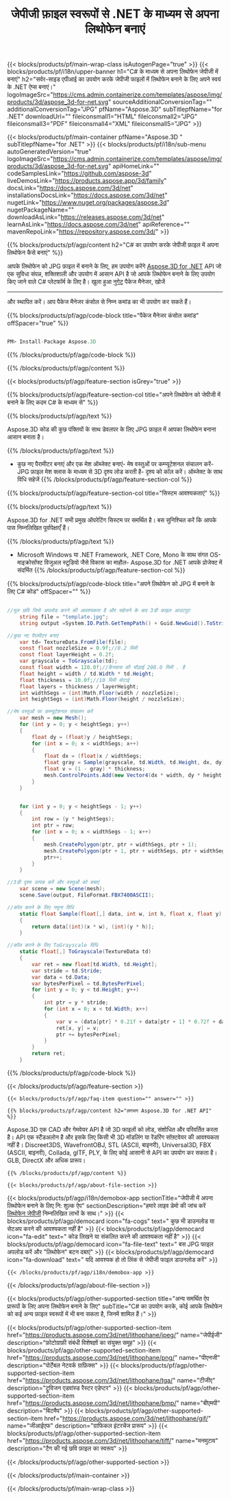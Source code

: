 ﻿---
title: जेपीजी फ़ाइल स्वरूपों से .NET के माध्यम से अपना लिथोफेन बनाएं 
weight: 830
url: /hi/net/lithophane/jpg/ 
description: .NET Framework, .NET Core, Mono पर JPG दस्तावेज़ों में अपना लिथोफेन लोड करने, प्रस्तुत करने और बनाने के लिए C# स्रोत कोड।
---
{{< blocks/products/pf/main-wrap-class isAutogenPage="true" >}}
{{< blocks/products/pf/i18n/upper-banner h1="C# के माध्यम से अपना लिथोफेन जेपीजी में बनाएं" h2="सर्वर-साइड एपीआई का उपयोग करके जेपीजी फाइलों में लिथोफेन बनाने के लिए अपने स्वयं के .NET ऐप्स बनाएं।" logoImageSrc="https://cms.admin.containerize.com/templates/aspose/img/products/3d/aspose_3d-for-net.svg" sourceAdditionalConversionTag="" additionalConversionTag="JPG" pfName="Aspose.3D" subTitlepfName="for .NET" downloadUrl="" fileiconsmall1="HTML" fileiconsmall2="JPG" fileiconsmall3="PDF" fileiconsmall4="XML" fileiconsmall5="JPG" >}}

{{< blocks/products/pf/main-container pfName="Aspose.3D " subTitlepfName="for .NET" >}}
{{< blocks/products/pf/i18n/sub-menu autoGeneratedVersion="true" logoImageSrc="https://cms.admin.containerize.com/templates/aspose/img/products/3d/aspose_3d-for-net.svg" apiHomeLink="" codeSamplesLink="https://github.com/aspose-3d" liveDemosLink="https://products.aspose.app/3d/family" docsLink="https://docs.aspose.com/3d/net" installationsDocsLink="https://docs.aspose.com/3d/net" nugetLink="https://www.nuget.org/packages/aspose.3d" nugetPackageName="" downloadAsLink="https://releases.aspose.com/3d/net" learnAsLink="https://docs.aspose.com/3d/net" apiReference="" mavenRepoLink="https://repository.aspose.com/3d/" >}}

{{% blocks/products/pf/agp/content h2="C# का उपयोग करके जेपीजी फ़ाइल में अपना लिथोफेन कैसे बनाएं" %}}

 आपके लिथोफेन को JPG फ़ाइल में बनाने के लिए, हम उपयोग करेंगे
 [Aspose.3D for .NET](https://products.aspose.com/3d/net) 
 API जो एक सुविधा संपन्न, शक्तिशाली और उपयोग में आसान API है जो आपके लिथोफेन बनाने के लिए उपयोग किए जाने वाले C# प्लेटफॉर्म के लिए है। खुला हुआ
 [नुगेट](https://www.nuget.org/packages/aspose.3d) 
 पैकेज मैनेजर, खोजें
 ***** 
 और स्थापित करें। आप पैकेज मैनेजर कंसोल से निम्न कमांड का भी उपयोग कर सकते हैं।

{{% blocks/products/pf/agp/code-block title="पैकेज मैनेजर कंसोल कमांड" offSpacer="true" %}}

```cs

PM> Install-Package Aspose.3D


```

{{% /blocks/products/pf/agp/code-block %}}

{{% /blocks/products/pf/agp/content %}}

{{< blocks/products/pf/agp/feature-section isGrey="true" >}}

{{% blocks/products/pf/agp/feature-section-col title="अपने लिथोफेन को जेपीजी में बनाने के लिए कदम C# के माध्यम से" %}}

{{% blocks/products/pf/agp/text %}}

 Aspose.3D कोड की कुछ पंक्तियों के साथ डेवलपर के लिए JPG फ़ाइल में आपका लिथोफेन बनाना आसान बनाता है।

{{% /blocks/products/pf/agp/text %}}

- कुछ नए पैरामीटर बनाएं और एक मेश ऑब्जेक्ट बनाएं- मेष वस्तुओं पर कम्प्यूटेशनल संचालन करें- JPG फ़ाइल मेश क्लास के माध्यम से 3D दृश्य लोड करती है- दृश्य को कॉल करें। ऑब्जेक्ट के साथ विधि सहेजें
{{% /blocks/products/pf/agp/feature-section-col %}}

{{% blocks/products/pf/agp/feature-section-col title="सिस्टम आवश्यकताएं" %}}

{{% blocks/products/pf/agp/text %}}

 Aspose.3D for .NET सभी प्रमुख ऑपरेटिंग सिस्टम पर समर्थित है। बस सुनिश्चित करें कि आपके पास निम्नलिखित पूर्वापेक्षाएँ हैं।

{{% /blocks/products/pf/agp/text %}}

- Microsoft Windows या .NET Framework, .NET Core, Mono के साथ संगत OS- माइक्रोसॉफ्ट विजुअल स्टूडियो जैसे विकास का माहौल- Aspose.3D for .NET आपके प्रोजेक्ट में संदर्भित
{{% /blocks/products/pf/agp/feature-section-col %}}

{{% blocks/products/pf/agp/code-block title="अपने लिथोफेन को JPG में बनाने के लिए C# कोड" offSpacer="" %}}

```cs

//मूल छवि जिसे अपलोड करने की आवश्यकता है और सहेजने के बाद 3डी फ़ाइल आउटपुट
    string file = "template.jpg";
    string output =System.IO.Path.GetTempPath() + Guid.NewGuid().ToString() + ".fbx";

//कुछ नए पैरामीटर बनाएं
    var td= TextureData.FromFile(file);
    const float nozzleSize = 0.9f;//0.2 मिमी
    const float layerHeight = 0.2f;
    var grayscale = ToGrayscale(td);
    const float width = 120.0f;//कैनवास की चौड़ाई 200.0 मिमी . है
    float height = width / td.Width * td.Height;
    float thickness = 10.0f;//10 मिमी मोटाई
    float layers = thickness / layerHeight;
    int widthSegs = (int)Math.Floor(width / nozzleSize);
    int heightSegs = (int)Math.Floor(height / nozzleSize);

//मेष वस्तुओं पर कम्प्यूटेशनल संचालन करें
    var mesh = new Mesh();
    for (int y = 0; y < heightSegs; y++)
    {
        float dy = (float)y / heightSegs;
        for (int x = 0; x < widthSegs; x++)
        {
            float dx = (float)x / widthSegs;
            float gray = Sample(grayscale, td.Width, td.Height, dx, dy);
            float v = (1 - gray) * thickness;
            mesh.ControlPoints.Add(new Vector4(dx * width, dy * height, v));
        }
    }


    for (int y = 0; y < heightSegs - 1; y++)
    {
        int row = (y * heightSegs);
        int ptr = row;
        for (int x = 0; x < widthSegs - 1; x++)
        {
            mesh.CreatePolygon(ptr, ptr + widthSegs, ptr + 1);
            mesh.CreatePolygon(ptr + 1, ptr + widthSegs, ptr + widthSegs + 1);
            ptr++;
        }
    }

//3डी दृश्य उत्पन्न करें और वस्तुओं को बचाएं
    var scene = new Scene(mesh);
    scene.Save(output, FileFormat.FBX7400ASCII);

//कॉल करने के लिए नमूना विधि
    static float Sample(float[,] data, int w, int h, float x, float y)
    {
        return data[(int)(x * w), (int)(y * h)];
    }

//कॉल करने के लिए ToGrayscale विधि
    static float[,] ToGrayscale(TextureData td)
    {
        var ret = new float[td.Width, td.Height];
        var stride = td.Stride;
        var data = td.Data;
        var bytesPerPixel = td.BytesPerPixel;
        for (int y = 0; y < td.Height; y++)
        {
            int ptr = y * stride;
            for (int x = 0; x < td.Width; x++)
            {
                var v = (data[ptr] * 0.21f + data[ptr + 1] * 0.72f + data[ptr + 2] * 0.07f) / 255.0f;
                ret[x, y] = v;
                ptr += bytesPerPixel;
            }
        }
        return ret;
    }

```

{{% /blocks/products/pf/agp/code-block %}}

{{< /blocks/products/pf/agp/feature-section >}}

    {{< blocks/products/pf/agp/faq-item question="" answer="" >}}
 

<!-- aboutfile Starts -->

    {{% blocks/products/pf/agp/content h2="लगभग Aspose.3D for .NET API" %}}

 Aspose.3D एक CAD और गेमवेयर API है जो 3D फाइलों को लोड, संशोधित और परिवर्तित करता है। API एक स्टैंडअलोन है और इसके लिए किसी भी 3D मॉडलिंग या रेंडरिंग सॉफ़्टवेयर की आवश्यकता नहीं है। Discreet3DS, WavefrontOBJ, STL (ASCII, बाइनरी), Universal3D, FBX (ASCII, बाइनरी), Collada, glTF, PLY, के लिए कोई आसानी से API का उपयोग कर सकता है। GLB, DirectX और अधिक प्रारूप। 



    {{% /blocks/products/pf/agp/content %}}

    {{< blocks/products/pf/agp/about-file-section >}}

  {{< blocks/products/pf/agp/i18n/demobox-app sectionTitle="जेपीजी में अपना लिथोफेन बनाने के लिए नि: शुल्क ऐप" sectionDescription="हमारे लाइव डेमो की जांच करें [लिथोफेन जेपीजी](https://products.aspose.app/3d/lithophane/jpg) निम्नलिखित लाभों के साथ।" >}}
            {{< blocks/products/pf/agp/democard icon="fa-cogs" text=" कुछ भी डाउनलोड या सेटअप करने की आवश्यकता नहीं है" >}}
            {{< blocks/products/pf/agp/democard icon="fa-edit" text=" कोड लिखने या संकलित करने की आवश्यकता नहीं है" >}}
            {{< blocks/products/pf/agp/democard icon="fa-file-text" text=" बस JPG फाइल अपलोड करें और \"लिथोफेन\" बटन दबाएं" >}}
            {{< blocks/products/pf/agp/democard icon="fa-download" text=" यदि आवश्यक हो तो लिंक से जेपीजी फाइल डाउनलोड करें" >}}

    {{< /blocks/products/pf/agp/i18n/demobox-app >}}

{{< /blocks/products/pf/agp/about-file-section >}}

<!-- aboutfile Ends -->

{{< blocks/products/pf/agp/other-supported-section title="अन्य समर्थित ऐप प्रारूपों के लिए अपना लिथोफेन बनाने के लिए" subTitle="C# का उपयोग करके, कोई आपके लिथोफेन को कई अन्य फ़ाइल स्वरूपों में भी बना सकता है, जिनमें शामिल हैं।" >}}

{{< blocks/products/pf/agp/other-supported-section-item href="https://products.aspose.com/3d/net/lithophane/jpeg/" name="जेपीईजी" description="फ़ोटोग्राफ़ी संबंधी विशेषज्ञों का संयुक्त समूह" >}}
{{< blocks/products/pf/agp/other-supported-section-item href="https://products.aspose.com/3d/net/lithophane/png/" name="पीएनजी" description="पोर्टेबल नेटवर्क ग्राफ़िक्स" >}}
{{< blocks/products/pf/agp/other-supported-section-item href="https://products.aspose.com/3d/net/lithophane/tga/" name="टीजीए" description="ट्रूविजन एडवांस्ड रैस्टर एडेप्टर" >}}
{{< blocks/products/pf/agp/other-supported-section-item href="https://products.aspose.com/3d/net/lithophane/bmp/" name="बीएमपी" description="बिटमैप" >}}
{{< blocks/products/pf/agp/other-supported-section-item href="https://products.aspose.com/3d/net/lithophane/gif/" name="जीआईएफ" description="ग्राफिकल इंटरचेंज प्रारूप" >}}
{{< blocks/products/pf/agp/other-supported-section-item href="https://products.aspose.com/3d/net/lithophane/tiff/" name="मनमुटाव" description="टैग की गई छवि फ़ाइल का स्वरूप" >}}


{{< /blocks/products/pf/agp/other-supported-section >}}

{{< /blocks/products/pf/main-container >}}
    
{{< /blocks/products/pf/main-wrap-class >}}